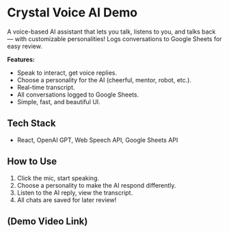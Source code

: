 # Crystal Voice AI Demo

A voice-based AI assistant that lets you talk, listens to you, and talks back — with customizable personalities! Logs conversations to Google Sheets for easy review.

**Features:**
- Speak to interact, get voice replies.
- Choose a personality for the AI (cheerful, mentor, robot, etc.).
- Real-time transcript.
- All conversations logged to Google Sheets.
- Simple, fast, and beautiful UI.

## Tech Stack
- React, OpenAI GPT, Web Speech API, Google Sheets API

## How to Use
1. Click the mic, start speaking.
2. Choose a personality to make the AI respond differently.
3. Listen to the AI reply, view the transcript.
4. All chats are saved for later review!

## (Demo Video Link)